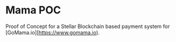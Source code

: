 # Mama POC

Proof of Concept for a Stellar Blockchain based payment system for [GoMama.io][https://www.gomama.io).

